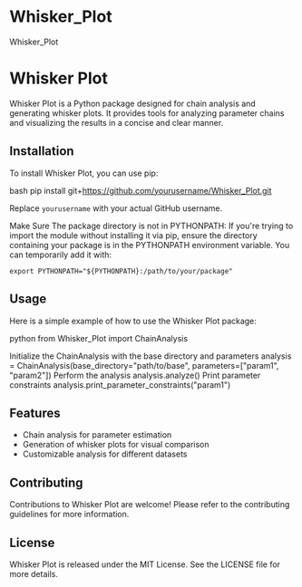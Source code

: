 # Whisker_Plot
Whisker_Plot
# Whisker Plot

Whisker Plot is a Python package designed for chain analysis and generating whisker plots. It provides tools for analyzing parameter chains and visualizing the results in a concise and clear manner.

## Installation

To install Whisker Plot, you can use pip:

bash
pip install git+https://github.com/yourusername/Whisker_Plot.git


Replace `yourusername` with your actual GitHub username.

Make Sure The package directory is not in PYTHONPATH: If you're trying to import the module without installing it via pip, ensure the directory containing your package is in the PYTHONPATH environment variable. You can temporarily add it with:

    export PYTHONPATH="${PYTHONPATH}:/path/to/your/package"


## Usage

Here is a simple example of how to use the Whisker Plot package:

python
from Whisker_Plot import ChainAnalysis

Initialize the ChainAnalysis with the base directory and parameters
analysis = ChainAnalysis(base_directory="path/to/base", parameters=["param1", "param2"])
Perform the analysis
analysis.analyze()
Print parameter constraints
analysis.print_parameter_constraints("param1")


## Features

- Chain analysis for parameter estimation
- Generation of whisker plots for visual comparison
- Customizable analysis for different datasets

## Contributing

Contributions to Whisker Plot are welcome! Please refer to the contributing guidelines for more information.

## License

Whisker Plot is released under the MIT License. See the LICENSE file for more details.
